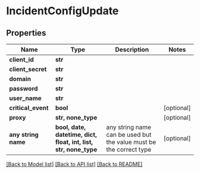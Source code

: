 # IncidentConfigUpdate


## Properties
Name | Type | Description | Notes
------------ | ------------- | ------------- | -------------
**client_id** | **str** |  | 
**client_secret** | **str** |  | 
**domain** | **str** |  | 
**password** | **str** |  | 
**user_name** | **str** |  | 
**critical_event** | **bool** |  | [optional] 
**proxy** | **str, none_type** |  | [optional] 
**any string name** | **bool, date, datetime, dict, float, int, list, str, none_type** | any string name can be used but the value must be the correct type | [optional]

[[Back to Model list]](../README.md#documentation-for-models) [[Back to API list]](../README.md#documentation-for-api-endpoints) [[Back to README]](../README.md)


